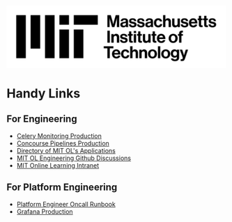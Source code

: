 ![MIT Logo 3 Line Black](/images/mit_lockup_std-three-line_rgb_black.png)

# Handy Links

## For Engineering
- [Celery Monitoring Production](https://celery-monitoring.odl.mit.edu/)
- [Concourse Pipelines Production](https://cicd.odl.mit.edu/)
- [Directory of MIT OL's
Applications](https://github.mit.edu/odl-engineering/project-status/wiki/App-Links)
- [MIT OL Engineering Github Discussions](https://github.com/mitodl/hq/discussions)
- [MIT Online Learning Intranet](https://openlearning-intranet.mit.edu/)

## For Platform Engineering
- [Platform Engineer Oncall Runbook](runbooks/oncall)
- [Grafana
Production](https://mitolproduction.grafana.net/explore?orgId=1&left=%7B%22datasource%22:%22grafanacloud-logs%22,%22queries%22:%5B%7B%22refId%22:%22A%22,%22datasource%22:%7B%22type%22:%22loki%22,%22uid%22:%22grafanacloud-logs%22%7D,%22editorMode%22:%22code%22,%22expr%22:%22%7Benvironment%3D%5C%22mitxonline-production%5C%22,%20application%3D%5C%22edxapp%5C%22%7D%20%7C%20json%20%7C%20log_process%3D%5C%22edxapp%5C%22%20%7C~%20%5C%22motosharky%5C%22%22,%22queryType%22:%22range%22%7D%5D,%22range%22:%7B%22from%22:%22now-24h%22,%22to%22:%22now%22%7D%7D)
